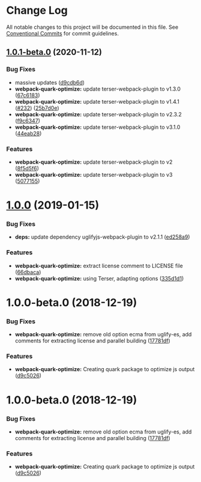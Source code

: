 # Change Log

All notable changes to this project will be documented in this file.
See [Conventional Commits](https://conventionalcommits.org) for commit guidelines.

## [1.0.1-beta.0](https://github.com/thc-tools/webpack-laboratory/compare/@thc/webpack-quark-optimize@1.0.0...@thc/webpack-quark-optimize@1.0.1-beta.0) (2020-11-12)


### Bug Fixes

* massive updates ([d9cdb6d](https://github.com/thc-tools/webpack-laboratory/commit/d9cdb6de2947dca6e215f3d5150b44176117fdeb))
* **webpack-quark-optimize:** update terser-webpack-plugin to v1.3.0 ([67c6183](https://github.com/thc-tools/webpack-laboratory/commit/67c618314a1b8afba1bfad6a3c23e94f87b82062))
* **webpack-quark-optimize:** update terser-webpack-plugin to v1.4.1 ([#232](https://github.com/thc-tools/webpack-laboratory/issues/232)) ([25b7d0e](https://github.com/thc-tools/webpack-laboratory/commit/25b7d0e81b53b90f50da8343af6672265872f030))
* **webpack-quark-optimize:** update terser-webpack-plugin to v2.3.2 ([f9c6347](https://github.com/thc-tools/webpack-laboratory/commit/f9c63477f41566c3ca6c8d30ac87f8b748ca1591))
* **webpack-quark-optimize:** update terser-webpack-plugin to v3.1.0 ([44eab28](https://github.com/thc-tools/webpack-laboratory/commit/44eab28a96a2e258d2d200c24aaa89bf08e8023c))


### Features

* **webpack-quark-optimize:** update terser-webpack-plugin to v2 ([8f5d5f6](https://github.com/thc-tools/webpack-laboratory/commit/8f5d5f6d7d8e2248e67a1792d1391964140b7ce1))
* **webpack-quark-optimize:** update terser-webpack-plugin to v3 ([5077155](https://github.com/thc-tools/webpack-laboratory/commit/5077155dd87c9ef71f672bde351e3bf27fdcb7ac))





# [1.0.0](https://github.com/thc-tools/webpack-laboratory/compare/@thc/webpack-quark-optimize@1.0.0-beta.0...@thc/webpack-quark-optimize@1.0.0) (2019-01-15)


### Bug Fixes

* **deps:** update dependency uglifyjs-webpack-plugin to v2.1.1 ([ed258a9](https://github.com/thc-tools/webpack-laboratory/commit/ed258a9))


### Features

* **webpack-quark-optimize:** extract license comment to LICENSE file ([66dbaca](https://github.com/thc-tools/webpack-laboratory/commit/66dbaca))
* **webpack-quark-optimize:** using Terser, adapting options ([335d1d1](https://github.com/thc-tools/webpack-laboratory/commit/335d1d1))






# 1.0.0-beta.0 (2018-12-19)


### Bug Fixes

* **webpack-quark-optimize:** remove old option ecma from uglify-es, add comments for extracting license and parallel building ([17781df](https://github.com/thc-tools/webpack-laboratory/commit/17781df))


### Features

* **webpack-quark-optimize:** Creating quark package to optimize js output ([d9c5026](https://github.com/thc-tools/webpack-laboratory/commit/d9c5026))





# 1.0.0-beta.0 (2018-12-19)


### Bug Fixes

* **webpack-quark-optimize:** remove old option ecma from uglify-es, add comments for extracting license and parallel building ([17781df](https://github.com/thc-tools/webpack-laboratory/commit/17781df))


### Features

* **webpack-quark-optimize:** Creating quark package to optimize js output ([d9c5026](https://github.com/thc-tools/webpack-laboratory/commit/d9c5026))
